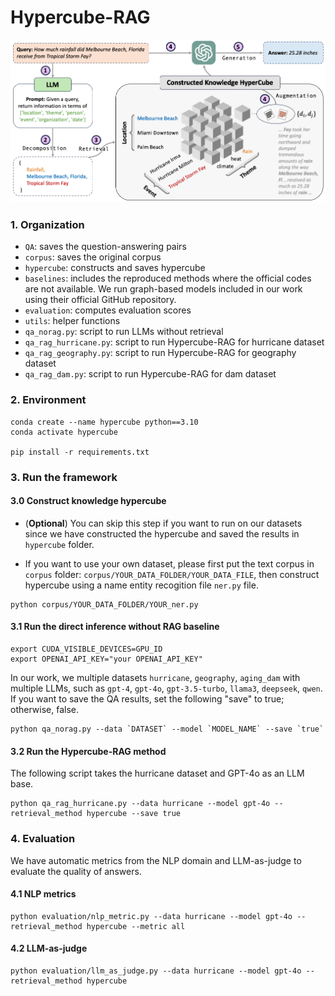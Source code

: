 # Hypercube-RAG
<div align="left">
<img src="https://github.com/JimengShi/Hypercube-RAG/blob/main/figures/hypercube_rag.jpg" alt="hypercuberag" width="1000"/> 
</div>

### 1. Organization

- `QA`: saves the question-answering pairs
- `corpus`: saves the original corpus
- `hypercube`: constructs and saves hypercube
- `baselines`: includes the reproduced methods where the official codes are not available. We run graph-based models included in our work using their official GitHub repository. 
- `evaluation`: computes evaluation scores
- `utils`: helper functions
- `qa_norag.py`: script to run LLMs without retrieval
- `qa_rag_hurricane.py`: script to run Hypercube-RAG for hurricane dataset
- `qa_rag_geography.py`: script to run Hypercube-RAG for geography dataset
- `qa_rag_dam.py`: script to run Hypercube-RAG for dam dataset



### 2. Environment
```
conda create --name hypercube python==3.10
conda activate hypercube

pip install -r requirements.txt
```

### 3. Run the framework
#### 3.0 Construct knowledge hypercube 

- (**Optional**) You can skip this step if you want to run on our datasets since we have constructed the hypercube and saved the results in `hypercube` folder.

- If you want to use your own dataset, please first put the text corpus in `corpus` folder: `corpus/YOUR_DATA_FOLDER/YOUR_DATA_FILE`, then construct hypercube using a name entity recogition file `ner.py` file.

```
python corpus/YOUR_DATA_FOLDER/YOUR_ner.py
```


#### 3.1 Run the direct inference without RAG baseline
```
export CUDA_VISIBLE_DEVICES=GPU_ID
export OPENAI_API_KEY="your OPENAI_API_KEY"
```
In our work, we multiple datasets `hurricane`, `geography`, `aging_dam` with multiple LLMs, such as `gpt-4`, `gpt-4o`, `gpt-3.5-turbo`, `llama3`, `deepseek`, `qwen`. If you want to save the QA results, set the following "save" to true; otherwise, false.
```
python qa_norag.py --data `DATASET` --model `MODEL_NAME` --save `true`
```


#### 3.2 Run the Hypercube-RAG method
The following script takes the hurricane dataset and GPT-4o as an LLM base.

```
python qa_rag_hurricane.py --data hurricane --model gpt-4o --retrieval_method hypercube --save true
```



### 4. Evaluation
We have automatic metrics from the NLP domain and LLM-as-judge to evaluate the quality of answers.

#### 4.1 NLP metrics
```
python evaluation/nlp_metric.py --data hurricane --model gpt-4o --retrieval_method hypercube --metric all
```



#### 4.2 LLM-as-judge

```
python evaluation/llm_as_judge.py --data hurricane --model gpt-4o --retrieval_method hypercube
```

